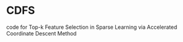 # CDFS
code for Top-k Feature Selection in Sparse Learning via Accelerated Coordinate Descent Method
